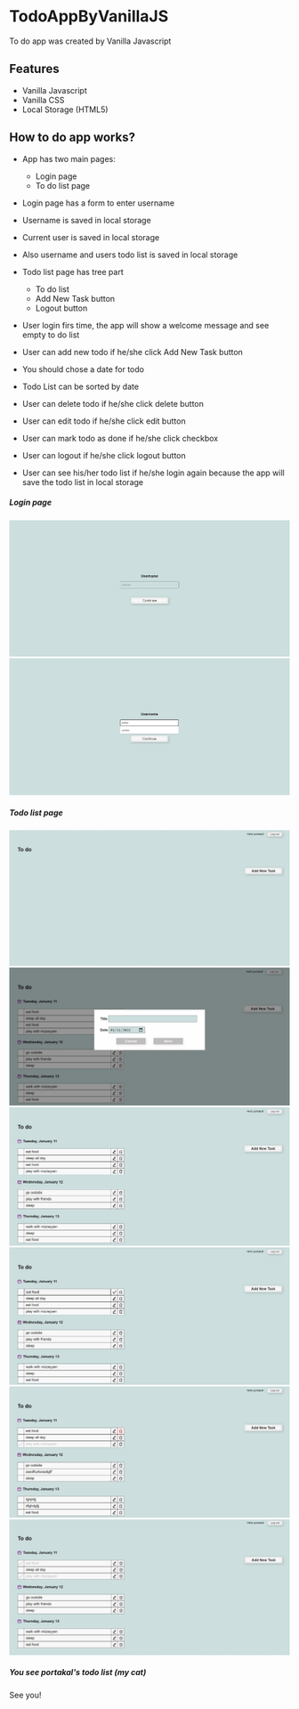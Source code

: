 # TodoAppByVanillaJS
To do app was created by Vanilla Javascript

## Features
- Vanilla Javascript
- Vanilla CSS
- Local Storage (HTML5)


## How to do app works?

- App has two main pages:
    - Login page
    - To do list page

- Login page has a form to enter username
- Username is saved in local storage 
- Current user is saved in local storage
- Also username and users todo list is saved in local storage
- Todo list page has tree part 
    - To do list 
    - Add New Task button 
    - Logout button
- User login firs time, the app will show a welcome message and see empty to do list
- User can add new todo if he/she click Add New Task button
- You should chose a date for todo
- Todo List can be sorted by date
- User can delete todo if he/she click delete button
- User can edit todo if he/she click edit button
- User can mark todo as done if he/she click checkbox
- User can logout if he/she click logout button
- User can see his/her todo list if he/she login again because the app will save the todo list in local storage

##### Login page
![alt text](screenshots/LoginPage.JPG)
![alt text](screenshots/LoginPageSelect.JPG)

##### Todo list page
![alt text](screenshots/emptytodo.jpg)
![alt text](screenshots/AddNewTodo.jpg)
![alt text](screenshots/TodoList.JPG)
![alt text](screenshots/editing.JPG)
![alt text](screenshots/deleteButton.JPG)
![alt text](screenshots/checked.JPG)


##### You see portakal's todo list (my cat)
See you!


